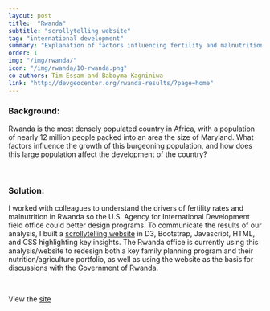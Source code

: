 ```yaml
---
layout: post
title:  "Rwanda"
subtitle: "scrollytelling website"
tag: "international development"
summary: "Explanation of factors influencing fertility and malnutrition in Rwanda"
order: 1
img: "/img/rwanda/"
icon: "/img/rwanda/10-rwanda.png"
co-authors: Tim Essam and Baboyma Kagniniwa
link: "http://devgeocenter.org/rwanda-results/?page=home"
---
```




### Background:
Rwanda is the most densely populated country in Africa, with a population of nearly 12 million people packed into an area the size of Maryland. What factors influence the growth of this burgeoning population, and how does this large population affect the development of the country?

<br>

### Solution:

I worked with colleagues to understand the drivers of fertility rates and malnutrition in Rwanda so the U.S. Agency for International Development field office could better design programs. To communicate the results of our analysis, I built a [scrollytelling website](http://devgeocenter.org/rwanda-results/?page=home) in D3, Bootstrap, Javascript, HTML, and CSS highlighting key insights. The Rwanda office is currently using this analysis/website to redesign both a key family planning program and their nutrition/agriculture portfolio, as well as using the website as the basis for discussions with the Government of Rwanda.

<br>

View the [site](http://devgeocenter.org/rwanda-results/?page=home)
